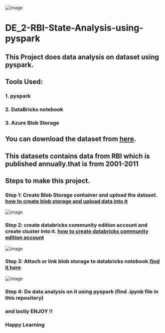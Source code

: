 ![image](https://user-images.githubusercontent.com/73746900/187072844-2817c7c6-36ef-4fc2-b83a-bd0bf5addf8a.png)

# DE_2-RBI-State-Analysis-using-pyspark

## This Project does data analysis on dataset using pyspark.

## Tools Used:
  ### 1. pyspark
  ### 2. DataBricks notebook
  ### 3. Azure Blob Storage

## You can download the dataset from [here](https://www.kaggle.com/datasets/gokulrajkmv/indian-statewise-data-from-rbi).

## This datasets contains data from RBI which is published annually.that is from 2001-2011

## Steps to make this project.

### Step 1: Create Blob Storage container and upload the dataset. [how to create blob storage and upload data into it](https://docs.microsoft.com/en-us/azure/storage/blobs/storage-quickstart-blobs-portal)
![image](https://user-images.githubusercontent.com/73746900/187073072-0d6bcfcf-fb12-4b05-aa4b-77301001e918.png)
### Step 2: create databricks community edition account and create cluster into it. [how to create databricks community edition account](https://docs.microsoft.com/en-us/azure/databricks/getting-started/community-edition)
![image](https://user-images.githubusercontent.com/73746900/187072818-068ba457-8a12-46d2-8e46-f40e2d226bfa.png)
### Step 3: Attach or link blob storage to databricks notebook.[find it here](https://docs.databricks.com/_static/notebooks/data-sources/mount-azure-blob-storage.html)
![image](https://user-images.githubusercontent.com/73746900/187072958-bf8bfd6a-d00d-49d1-b739-45f4e367c6d4.png)
### Step 4: Do data analysis on it using pyspark (find .ipynb file in this repository)

### and lastly ENJOY !! 
### Happy Learning

